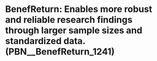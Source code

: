 # BenefReturn: __Enables more robust and reliable research findings through larger sample sizes and standardized data.__ (PBN__BenefReturn_1241)

